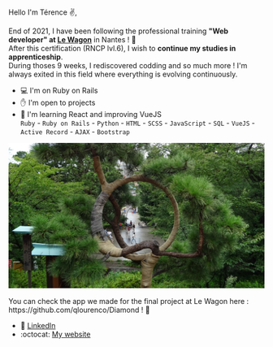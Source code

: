 Hello I'm Térence ✌️,

End of 2021, I have been following the professional training **"Web developer" at [Le Wagon](https://www.lewagon.com/fr)** in Nantes ! :train:  
After this certification (RNCP lvl.6), I wish to **continue my studies in apprenticeship**.    
During thoses 9 weeks, I rediscovered codding and so much more ! I'm always exited in this field where everything is evolving continuously.

- 💻  I'm on Ruby on Rails
- ✋      I'm open to projects
- 📘 I'm learning React and improving VueJS  
`Ruby` - `Ruby on Rails` - `Python` - `HTML` - `SCSS` - `JavaScript` - `SQL` - `VueJS` - `Active Record` - `AJAX` - `Bootstrap`

<p align="center"> <img src="https://github.com/Truong-Terence/Truong-Terence/blob/main/img/cover.jpg" alt="drawing" width="600"/> </p>
<!-- ![Cover](https://github.com/Truong-Terence/Truong-Terence/blob/main/img/cover.jpg) -->
You can check the app we made for the final project at Le Wagon here : https://github.com/qlourenco/Diamond ! 💎


- 👤 [LinkedIn](https://www.linkedin.com/in/tvn-terence/)
- :octocat: [My website](https://truong-terence.github.io/Portfolio.github.io/)
